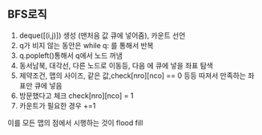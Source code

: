 ## BFS로직

1. deque([(i,j)]) 생성 (맨처음 값 큐에 넣어줌), 카운트 선언
2. q가 비지 않는 동안은 while q: 를 통해서 반복
3. q.popleft()통해서 q에서 노드 꺼냄
4. 동서남북, 대각선, 다른 노드로 이동등, 다음 에 큐에 넣을 좌표 탐색
5. 제약조건, 맵의 사이즈, 같은 값,check[nro][nco] == 0 등등 따져서 만족하는 좌표만 큐에 넣음
6. 방문했다고 체크 check[nro][nco] = 1
7. 카운트가 필요한 경우 +=1


이를 모든 맵의 점에서 시행하는 것이 flood fill
